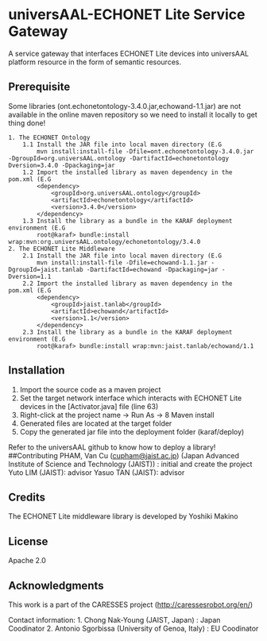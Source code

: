# universAAL-ECHONET Lite Service Gateway
A service gateway that interfaces ECHONET Lite devices into universAAL platform resource in the form of semantic resources.

## Prerequisite
Some libraries (ont.echonetontology-3.4.0.jar,echowand-1.1.jar) are not available in the online maven repository so we need to install it locally to get thing done!


	1. The ECHONET Ontology
		1.1 Install the JAR file into local maven directory (E.G
			mvn install:install-file -Dfile=ont.echonetontology-3.4.0.jar -DgroupId=org.universAAL.ontology -DartifactId=echonetontology Dversion=3.4.0 -Dpackaging=jar
		1.2 Import the installed library as maven dependency in the pom.xml (E.G
			<dependency>
				<groupId>org.universAAL.ontology</groupId>
				<artifactId>echonetontology</artifactId>
				<version>3.4.0</version>
			</dependency>
		1.3 Install the library as a bundle in the KARAF deployment environment (E.G
			root@karaf> bundle:install wrap:mvn:org.universAAL.ontology/echonetontology/3.4.0
	2. The ECHONET Lite Middleware
		2.1 Install the JAR file into local maven directory (E.G
			mvn install:install-file -Dfile=echowand-1.1.jar -DgroupId=jaist.tanlab -DartifactId=echowand -Dpackaging=jar -Dversion=1.1
		2.2 Import the installed library as maven dependency in the pom.xml (E.G
			<dependency>
				<groupId>jaist.tanlab</groupId>
				<artifactId>echowand</artifactId>
				<version>1.1</version>
     		</dependency>
     	2.3 Install the library as a bundle in the KARAF deployment environment (E.G
     		root@karaf> bundle:install wrap:mvn:jaist.tanlab/echowand/1.1

## Installation
1. Import the source code as a maven project
2. Set the target network interface which interacts with ECHONET Lite devices in the [Activator.java] file (line 63) 
3. Right-click at the project name -> Run As -> 8 Maven install
4. Generated files are located at the target folder
5. Copy the generated jar file into the deployment folder (karaf/deploy)

Refer to the universAAL github to know how to deploy a library!
##Contributing
PHAM, Van Cu (cupham@jaist.ac.jp) (Japan Advanced Institute of Science and Technology (JAIST)) : initial and create the project
Yuto LIM (JAIST): advisor 
Yasuo TAN (JAIST): advisor

## Credits
The ECHONET Lite middleware library is developed by Yoshiki Makino

## License 
Apache 2.0 

## Acknowledgments
This work is a part of the CARESSES project (http://caressesrobot.org/en/)

Contact information:
	1. Chong Nak-Young (JAIST, Japan) : Japan  Coodinator 
	2. Antonio Sgorbissa (University of Genoa, Italy) : EU Coodinator

